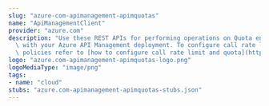 ```yaml
---
slug: "azure-com-apimanagement-apimquotas"
name: "ApiManagementClient"
provider: "azure.com"
description: "Use these REST APIs for performing operations on Quota entity associated\
  \ with your Azure API Management deployment. To configure call rate limit and quota\
  \ policies refer to [how to configure call rate limit and quota](https://docs.microsoft.com/en-us/azure/api-management/api-management-howto-product-with-rules#a-namepolicies-ato-configure-call-rate-limit-and-quota-policies)."
logo: "azure.com-apimanagement-apimquotas-logo.png"
logoMediaType: "image/png"
tags:
- name: "cloud"
stubs: "azure.com-apimanagement-apimquotas-stubs.json"
---
```

